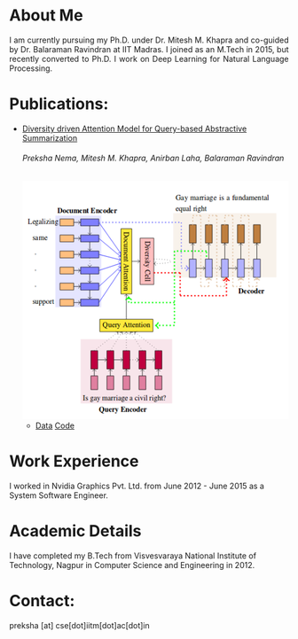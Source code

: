 # About Me
<div style = "text-align: justify"> I am currently pursuing my Ph.D. under Dr. Mitesh M. Khapra and co-guided by Dr. Balaraman Ravindran at IIT Madras. I joined as an M.Tech in 2015, but recently converted to Ph.D. I work on Deep Learning for Natural Language Processing. </div>


# Publications:
* [Diversity driven Attention Model for Query-based Abstractive Summarization](https://arxiv.org/abs/1704.08300)
   ###### Preksha Nema, Mitesh M. Khapra, Anirban Laha, Balaraman Ravindran
   ![alt text](https://github.com/PrekshaNema25/PrekshaNema25.github.io/blob/master/images/query.png)
  * [Data](https://github.com/PrekshaNema25/Debatepedia_Dataset) [Code](https://github.com/PrekshaNema25/diversity_based_attention) 


# Work Experience
I worked in Nvidia Graphics Pvt. Ltd. from June 2012 - June 2015 as a System Software Engineer.

# Academic Details
I have completed my B.Tech from Visvesvaraya National Institute of Technology, Nagpur in Computer Science and Engineering in 2012.

# Contact:
preksha [at] cse[dot]iitm[dot]ac[dot]in
